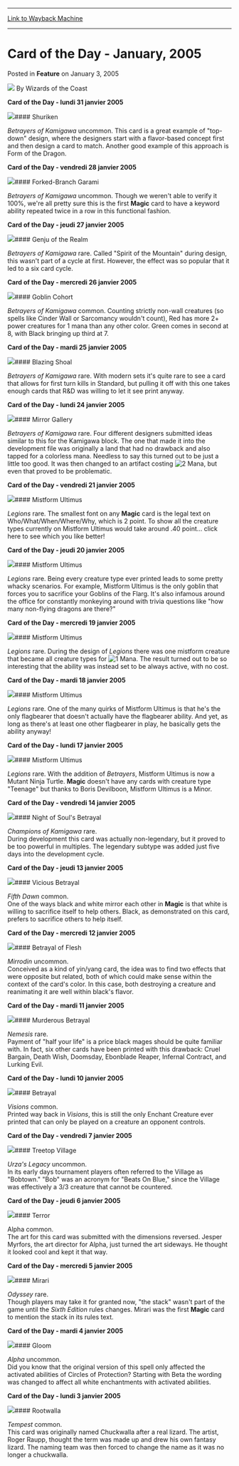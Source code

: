 
---
[Link to Wayback Machine](https://web.archive.org/web/20211018035849/https://magic.wizards.com/en/articles/archive/card-day-january-2005-2005-01-03)

[_metadata_:author]:- "Wizards of the Coast"
[_metadata_:description]:- "Card of the Day - lundi 31 janvier 2005      Shuriken Betrayers of Kamigawa uncommon. This card is a great example of `top-down` design, where the designers start with a flavor-based concept first and then design a card to match. Another good example of this approach is Form of the Dragon. Card of the Day - vendredi 28 janvier 2005      Forked-Branch Garami Betrayers of"
[_metadata_:generator]:- "Drupal 7 (http://drupal.org)"
[_metadata_:node]:- "610096"
[_metadata_:publish_date]:- "2005-01-03"
[_metadata_:source]:- "div-main-content"
[_metadata_:title]:- "Card of the Day - January, 2005"
[_metadata_:wayback_capture_timestamp]:- "2021-10-18 03:58:49"
[_metadata_:wayback_raw_url]:- "https://web.archive.org/web/20211018035849id_/https://magic.wizards.com/en/articles/archive/card-day-january-2005-2005-01-03"
[_metadata_:wayback_url]:- "https://magic.wizards.com/en/articles/archive/card-day-january-2005-2005-01-03"
---


Card of the Day - January, 2005
===============================



 Posted in **Feature**
 on January 3, 2005 






![](https://media.magic.wizards.com/styles/auth_small/public/images/person/wizards_author.jpg)
By Wizards of the Coast













**Card of the Day - lundi 31 janvier 2005**


![](http://Gatherer.wizards.com/Handlers/Image.ashx?size=small&type=card&name=Shuriken)#### Shuriken


 *Betrayers of Kamigawa* uncommon. This card is a great example of "top-down" design, where the designers start with a flavor-based concept first and then design a card to match. Another good example of this approach is Form of the Dragon. 
 


**Card of the Day - vendredi 28 janvier 2005**


![](http://Gatherer.wizards.com/Handlers/Image.ashx?size=small&type=card&name=Forked-Branch%20Garami)#### Forked-Branch Garami


 *Betrayers of Kamigawa* uncommon. Though we weren't able to verify it 100%, we're all pretty sure this is the first **Magic** card to have a keyword ability repeated twice in a row in this functional fashion. 
 


**Card of the Day - jeudi 27 janvier 2005**


![](http://Gatherer.wizards.com/Handlers/Image.ashx?size=small&type=card&name=Genju%20of%20the%20Realm)#### Genju of the Realm


 *Betrayers of Kamigawa* rare. Called "Spirit of the Mountain" during design, this wasn't part of a cycle at first. However, the effect was so popular that it led to a six card cycle. 
 


**Card of the Day - mercredi 26 janvier 2005**


![](http://Gatherer.wizards.com/Handlers/Image.ashx?size=small&type=card&name=Goblin%20Cohort)#### Goblin Cohort


 *Betrayers of Kamigawa* common. Counting strictly non-wall creatures (so spells like Cinder Wall or Sarcomancy wouldn't count), Red has more 2+ power creatures for 1 mana than any other color. Green comes in second at 8, with Black bringing up third at 7. 
 


**Card of the Day - mardi 25 janvier 2005**


![](http://Gatherer.wizards.com/Handlers/Image.ashx?size=small&type=card&name=Blazing%20Shoal)#### Blazing Shoal


 *Betrayers of Kamigawa* rare. With modern sets it's quite rare to see a card that allows for first turn kills in Standard, but pulling it off with this one takes enough cards that R&D was willing to let it see print anyway.
 


**Card of the Day - lundi 24 janvier 2005**


![](http://Gatherer.wizards.com/Handlers/Image.ashx?size=small&type=card&name=Mirror%20Gallery)#### Mirror Gallery


 *Betrayers of Kamigawa* rare. Four different designers submitted ideas similar to this for the Kamigawa block. The one that made it into the development file was originally a land that had no drawback and also tapped for a colorless mana. Needless to say this turned out to be just a little too good. It was then changed to an artifact costing ![2 Mana](https://magic.wizards.com/images/Symbols/Symbol_2_mana.gif), but even that proved to be problematic. 
 


**Card of the Day - vendredi 21 janvier 2005**


![](http://Gatherer.wizards.com/Handlers/Image.ashx?size=small&type=card&name=Mistform%20Ultimus)#### Mistform Ultimus


 *Legions* rare. The smallest font on any **Magic** card is the legal text on Who/What/When/Where/Why, which is 2 point. To show all the creature types currently on Mistform Ultimus would take around .40 point... click here to see which you like better!
 


**Card of the Day - jeudi 20 janvier 2005**


![](http://Gatherer.wizards.com/Handlers/Image.ashx?size=small&type=card&name=Mistform%20Ultimus)#### Mistform Ultimus


 *Legions* rare. Being every creature type ever printed leads to some pretty whacky scenarios. For example, Mistform Ultimus is the only goblin that forces you to sacrifice your Goblins of the Flarg. It's also infamous around the office for constantly monkeying around with trivia questions like "how many non-flying dragons are there?"
 


**Card of the Day - mercredi 19 janvier 2005**


![](http://Gatherer.wizards.com/Handlers/Image.ashx?size=small&type=card&name=Mistform%20Ultimus)#### Mistform Ultimus


 *Legions* rare. During the design of *Legions* there was one mistform creature that became all creature types for ![1 Mana](https://magic.wizards.com/images/Symbols/Symbol_1_mana.gif). The result turned out to be so interesting that the ability was instead set to be always active, with no cost. 
 


**Card of the Day - mardi 18 janvier 2005**


![](http://Gatherer.wizards.com/Handlers/Image.ashx?size=small&type=card&name=Mistform%20Ultimus)#### Mistform Ultimus


 *Legions* rare. One of the many quirks of Mistform Ultimus is that he's the only flagbearer that doesn't actually have the flagbearer ability. And yet, as long as there's at least one other flagbearer in play, he basically gets the ability anyway!
 


**Card of the Day - lundi 17 janvier 2005**


![](http://Gatherer.wizards.com/Handlers/Image.ashx?size=small&type=card&name=Mistform%20Ultimus)#### Mistform Ultimus


 *Legions* rare. With the addition of *Betrayers*, Mistform Ultimus is now a Mutant Ninja Turtle. **Magic** doesn't have any cards with creature type "Teenage" but thanks to Boris Devilboon, Mistform Ultimus is a Minor. 
 


**Card of the Day - vendredi 14 janvier 2005**


![](http://Gatherer.wizards.com/Handlers/Image.ashx?size=small&type=card&name=Night%20of%20Soul's%20Betrayal)#### Night of Soul's Betrayal


 *Champions of Kamigawa* rare.  
 During development this card was actually non-legendary, but it proved to be too powerful in multiples. The legendary subtype was added just five days into the development cycle. 
 


**Card of the Day - jeudi 13 janvier 2005**


![](http://Gatherer.wizards.com/Handlers/Image.ashx?size=small&type=card&name=Vicious%20Betrayal)#### Vicious Betrayal


 *Fifth Dawn* common.  
 One of the ways black and white mirror each other in **Magic** is that white is willing to sacrifice itself to help others. Black, as demonstrated on this card, prefers to sacrifice others to help itself. 
 


**Card of the Day - mercredi 12 janvier 2005**


![](http://Gatherer.wizards.com/Handlers/Image.ashx?size=small&type=card&name=Betrayal%20of%20Flesh)#### Betrayal of Flesh


 *Mirrodin* uncommon.  
 Conceived as a kind of yin/yang card, the idea was to find two effects that were opposite but related, both of which could make sense within the context of the card's color. In this case, both destroying a creature and reanimating it are well within black's flavor. 
 


**Card of the Day - mardi 11 janvier 2005**


![](http://Gatherer.wizards.com/Handlers/Image.ashx?size=small&type=card&name=Murderous%20Betrayal)#### Murderous Betrayal


 *Nemesis* rare.   
 Payment of "half your life" is a price black mages should be quite familiar with. In fact, six other cards have been printed with this drawback: Cruel Bargain, Death Wish, Doomsday, Ebonblade Reaper, Infernal Contract, and Lurking Evil. 
 


**Card of the Day - lundi 10 janvier 2005**


![](http://Gatherer.wizards.com/Handlers/Image.ashx?size=small&type=card&name=Betrayal)#### Betrayal


 *Visions* common.  
 Printed way back in *Visions*, this is still the only Enchant Creature ever printed that can only be played on a creature an opponent controls. 
 


**Card of the Day - vendredi 7 janvier 2005**


![](http://Gatherer.wizards.com/Handlers/Image.ashx?size=small&type=card&name=Treetop%20Village)#### Treetop Village


 *Urza's Legacy* uncommon.  
 In its early days tournament players often referred to the Village as "Bobtown." "Bob" was an acronym for "Beats On Blue," since the Village was effectively a 3/3 creature that cannot be countered. 
 


**Card of the Day - jeudi 6 janvier 2005**


![](http://Gatherer.wizards.com/Handlers/Image.ashx?size=small&type=card&name=Terror)#### Terror

 Alpha common.  
 The art for this card was submitted with the dimensions reversed. Jesper Myrfors, the art director for Alpha, just turned the art sideways. He thought it looked cool and kept it that way.
 


**Card of the Day - mercredi 5 janvier 2005**


![](http://Gatherer.wizards.com/Handlers/Image.ashx?size=small&type=card&name=Mirari)#### Mirari


 *Odyssey* rare.   
 Though players may take it for granted now, "the stack" wasn't part of the game until the *Sixth Edition* rules changes. Mirari was the first **Magic** card to mention the stack in its rules text. 
 


**Card of the Day - mardi 4 janvier 2005**


![](http://Gatherer.wizards.com/Handlers/Image.ashx?size=small&type=card&name=Gloom)#### Gloom


 *Alpha* uncommon.   
Did you know that the original version of this spell only affected the activated abilities of Circles of Protection? Starting with Beta the wording was changed to affect all white enchantments with activated abilities. 
 


**Card of the Day - lundi 3 janvier 2005**


![](http://Gatherer.wizards.com/Handlers/Image.ashx?size=small&type=card&name=Rootwalla)#### Rootwalla


 *Tempest* common.  
 This card was originally named Chuckwalla after a real lizard. The artist, Roger Raupp, thought the term was made up and drew his own fantasy lizard. The naming team was then forced to change the name as it was no longer a chuckwalla. 
 








